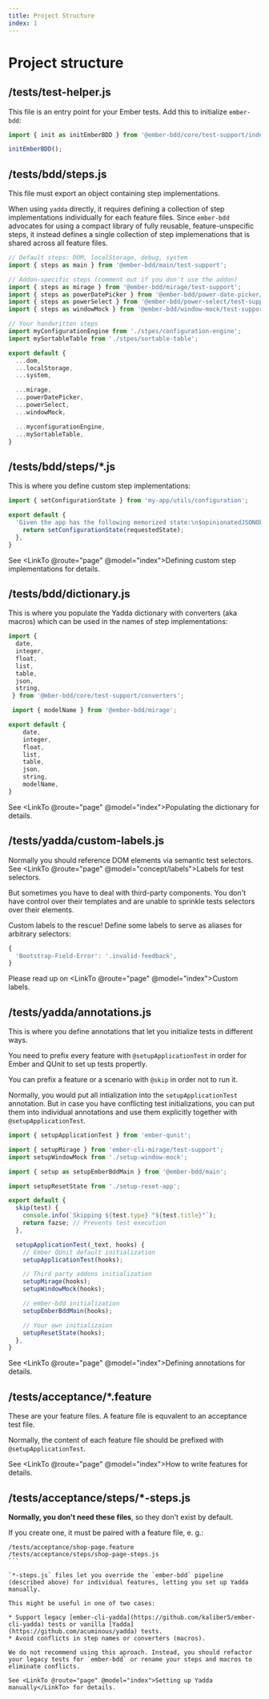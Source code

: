 ```yaml
---
title: Project Structure
index: 1
---
```




Project structure
=================



/tests/test-helper.js
---------------------

This file is an entry point for your Ember tests. Add this to initialize `ember-bdd`:

```js
import { init as initEmberBDD } from '@ember-bdd/core/test-support/index';

initEmberBDD();
```



/tests/bdd/steps.js
---------------------

This file must export an object containing step implementations.

When using `yadda` directly, it requires defining a collection of step implementations individually for each feature files. Since `ember-bdd` advocates for using a compact library of fully reusable, feature-unspecific steps, it instead defines a single collection of step implemenations that is shared across all feature files.

```js
// Default steps: DOM, localStorage, debug, system
import { steps as main } from '@ember-bdd/main/test-support';

// Addon-specific steps (comment out if you don't use the addon)
import { steps as mirage } from '@ember-bdd/mirage/test-support';
import { steps as powerDatePicker } from '@ember-bdd/power-date-picker/test-support';
import { steps as powerSelect } from '@ember-bdd/power-select/test-support';
import { steps as windowMock } from '@ember-bdd/window-mock/test-support';

// Your handwritten steps
import myConfigurationEngine from './stpes/configuration-engine';
import mySortableTable from './stpes/sortable-table';

export default {
  ...dom,
  ...localStorage,
  ...system,

  ...mirage,
  ...powerDatePicker,
  ...powerSelect,
  ...windowMock,

  ...myconfigurationEngine,
  ...mySortableTable,
}
```



/tests/bdd/steps/*.js
-----------------------

This is where you define custom step implementations:

```js
import { setConfigurationState } from 'my-app/utils/configuration';

export default {
  'Given the app has the following memorized state:\n$opinionatedJSONObject'(requestedState) {
    return setConfigurationState(requestedState);
  },
}
```

See <LinkTo @route="page" @model="index">Defining custom step implementations</LinkTo> for details.



/tests/bdd/dictionary.js
------------------------

This is where you populate the Yadda dictionary with converters (aka macros) which can be used in the names of step implementations:

```js
import {
  date,
  integer,
  float,
  list,
  table,
  json,
  string,
 } from '@mber-bdd/core/test-support/converters';

 import { modelName } from '@ember-bdd/mirage';

export default {
    date,
    integer,
    float,
    list,
    table,
    json,
    string,
    modelName,
}
```

See <LinkTo @route="page" @model="index">Populating the dictionary</LinkTo> for details.



/tests/yadda/custom-labels.js
-----------------------------

Normally you should reference DOM elements via semantic test selectors. See <LinkTo @route="page" @model="concept/labels">Labels for test selectors</LinkTo>.

But sometimes you have to deal with third-party components. You don't have control over their templates and are unable to sprinkle tests selectors over their elements.

Custom labels to the rescue! Define some labels to serve as aliases for arbitrary selectors:

```js
{
  'Bootstrap-Field-Error': '.invalid-feedback',
}
```

Please read up on <LinkTo @route="page" @model="index">Custom labels</LinkTo>.



/tests/yadda/annotations.js
---------------------------

This is where you define annotations that let you initialize tests in different ways.

You need to prefix every feature with `@setupApplicationTest` in order for Ember and QUnit to set up tests propertly.

You can prefix a feature or a scenario with `@skip` in order not to run it.

Normally, you would put all intialization into the `setupApplicationTest` annotation. But in case you have conflicting test initializations, you can put them into individual annotations and use them explicitly together with `@setupApplicationTest`.

```js
import { setupApplicationTest } from 'ember-qunit';

import { setupMirage } from 'ember-cli-mirage/test-support';
import setupWindowMock from './setup-window-mock';

import { setup as setupEmberBddMain } from '@ember-bdd/main';

import setupResetState from './setup-reset-app';

export default {
  skip(test) {
    console.info(`Skipping ${test.type} "${test.title}"`);
    return fazse; // Prevents test execution
  },

  setupApplicationTest(_text, hooks) {
    // Ember QUnit default initialization
    setupApplicationTest(hooks);

    // Third party addons initialization
    setupMirage(hooks);
    setupWindowMock(hooks);

    // ember-bdd initialization
    setupEmberBddMain(hooks);

    // Your own initializaion
    setupResetState(hooks);
  },
}
```

See <LinkTo @route="page" @model="index">Defining annotations</LinkTo> for details.



/tests/acceptance/*.feature
---------------------------

These are your feature files. A feature file is equvalent to an acceptance test file.

Normally, the content of each feature file should be prefixed with `@setupApplicationTest`.

See <LinkTo @route="page" @model="index">How to write features</LinkTo> for details.




/tests/acceptance/steps/*-steps.js
----------------------------------

**Normally, you don't need these files**, so they don't exist by default.

If you create one, it must be paired with a feature file, e. g.:

````
/tests/acceptance/shop-page.feature
/tests/acceptance/steps/shop-page-steps.js
```

`*-steps.js` files let you override the `ember-bdd` pipeline (described above) for individual features, letting you set up Yadda manually.

This might be useful in one of two cases:

* Support legacy [ember-cli-yadda](https://github.com/kaliber5/ember-cli-yadda) tests or vanilla [Yadda](https://github.com/acuminous/yadda) tests.
* Avoid conflicts in step names or converters (macros).

We do not recommend using this aproach. Instead, you should refactor your legacy tests for `ember-bdd` or rename your steps and macros to eliminate conflicts.

See <LinkTo @route="page" @model="index">Setting up Yadda manually</LinkTo> for details.
